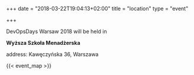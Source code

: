 +++
date = "2018-03-22T19:04:13+02:00"
title = "location"
type = "event"

+++

DevOpsDays Warsaw 2018 will be held in 



<b>Wyższa Szkoła Menadżerska<a href="http://wsm.warszawa.pl/"></a></b>

address: Kawęczyńska 36, Warszawa




{{< event_map >}}
